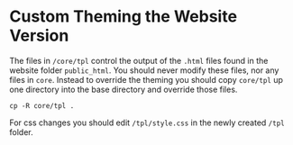 # Custom Theming the Website Version
The files in `/core/tpl` control the output of the `.html` files found in the website folder `public_html`.  You should never modify these files, nor any files in `core`.  Instead to override the theming you should copy `core/tpl` up one directory into the base directory and override those files.

    cp -R core/tpl .
    
For css changes you should edit `/tpl/style.css` in the newly created `/tpl` folder.
